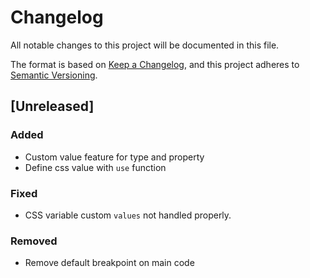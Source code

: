 # Changelog

All notable changes to this project will be documented in this file.

The format is based on [Keep a Changelog](https://keepachangelog.com/en/1.1.0/),
and this project adheres to [Semantic Versioning](https://semver.org/spec/v2.0.0.html).

## [Unreleased]

### Added

- Custom value feature for type and property
- Define css value with `use` function

### Fixed

- CSS variable custom `values` not handled properly.

### Removed

- Remove default breakpoint on main code
